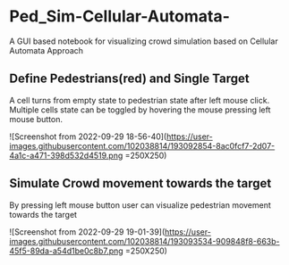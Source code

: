 # Ped_Sim-Cellular-Automata-
A GUI based notebook for visualizing crowd simulation based on Cellular Automata Approach

## Define Pedestrians(red) and Single Target
A cell turns from empty state to pedestrian state after left mouse click. Multiple cells state can be toggled by hovering the mouse pressing left mouse button.

![Screenshot from 2022-09-29 18-56-40](https://user-images.githubusercontent.com/102038814/193092854-8ac0fcf7-2d07-4a1c-a471-398d532d4519.png =250X250)

## Simulate Crowd movement towards the target 
By pressing left mouse button user can visualize pedestrian movement towards the target 


![Screenshot from 2022-09-29 19-01-39](https://user-images.githubusercontent.com/102038814/193093534-909848f8-663b-45f5-89da-a54d1be0c8b7.png =250X250)
